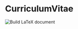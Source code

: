 # CurriculumVitae

![Build LaTeX document](https://github.com/NFazeli/CurriculumVitae/workflows/Build%20LaTeX%20document/badge.svg)